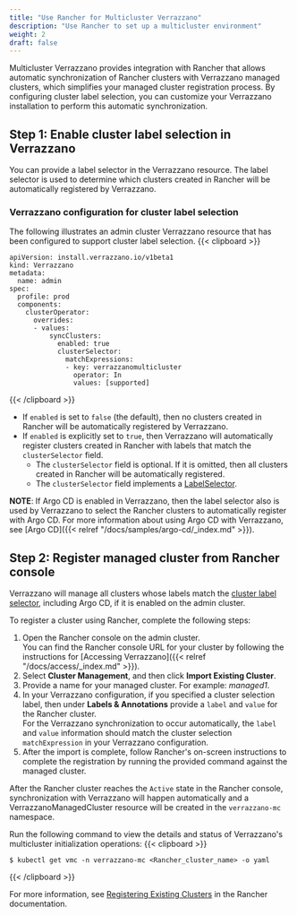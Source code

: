 ```yaml
---
title: "Use Rancher for Multicluster Verrazzano"
description: "Use Rancher to set up a multicluster environment"
weight: 2
draft: false
---
```


Multicluster Verrazzano provides integration with Rancher that allows automatic synchronization of Rancher clusters with Verrazzano managed clusters, which simplifies your managed cluster registration process. By configuring cluster label selection, you can customize your Verrazzano installation to perform this automatic synchronization.

## Step 1: Enable cluster label selection in Verrazzano

You can provide a label selector in the Verrazzano resource. The label selector is used to determine which clusters created in Rancher will be automatically registered by Verrazzano.

### Verrazzano configuration for cluster label selection

The following illustrates an admin cluster Verrazzano resource that has been configured to support cluster label selection.
{{< clipboard >}}
<div class="highlight">

```
apiVersion: install.verrazzano.io/v1beta1
kind: Verrazzano
metadata:
  name: admin
spec:
  profile: prod
  components:
    clusterOperator:
      overrides:
      - values:
          syncClusters:
            enabled: true
            clusterSelector:
              matchExpressions:
              - key: verrazzanomulticluster
                operator: In
                values: [supported]
```

</div>
{{< /clipboard >}}

- If `enabled` is set to `false` (the default), then no clusters created in Rancher will be automatically registered by Verrazzano.
- If `enabled` is explicitly set to `true`, then Verrazzano will automatically register clusters created in Rancher with labels that match the `clusterSelector` field.
  - The `clusterSelector` field is optional. If it is omitted, then all clusters created in Rancher will be automatically registered.
  - The `clusterSelector` field implements a [LabelSelector](https://kubernetes.io/docs/reference/generated/kubernetes-api/{{<kubernetes_api_version>}}/#labelselector-v1-meta).

**NOTE**: If Argo CD is enabled in Verrazzano, then the label selector also is used by Verrazzano to select the Rancher clusters to automatically register with Argo CD. For more information about using Argo CD with Verrazzano, see [Argo CD]({{< relref "/docs/samples/argo-cd/_index.md" >}}).


## Step 2: Register managed cluster from Rancher console

Verrazzano will manage all clusters whose labels match the [cluster label selector](#cluster-label-selection), including Argo CD, if it is enabled on the admin cluster.

To register a cluster using Rancher, complete the following steps:
1. Open the Rancher console on the admin cluster.
<br>You can find the Rancher console URL for your cluster by following the instructions for [Accessing Verrazzano]({{< relref "/docs/access/_index.md" >}}).
2. Select **Cluster Management**, and then click **Import Existing Cluster**.
3. Provide a name for your managed cluster. For example: _managed1_.
4. In your Verrazzano configuration, if you specified a cluster selection label, then under **Labels & Annotations** provide a `label` and `value` for the Rancher cluster.
<br>For the Verrazzano synchronization to occur automatically, the `label` and `value` information should match the cluster selection `matchExpression` in your Verrazzano configuration.
5. After the import is complete, follow Rancher's on-screen instructions to complete the registration by running the provided command against the managed cluster.

After the Rancher cluster reaches the `Active` state in the Rancher console, synchronization with Verrazzano will happen automatically and a VerrazzanoManagedCluster resource will be created in the `verrazzano-mc` namespace.

Run the following command to view the details and status of Verrazzano's multicluster initialization operations:
{{< clipboard >}}
<div class="highlight">

```
$ kubectl get vmc -n verrazzano-mc <Rancher_cluster_name> -o yaml
```

</div>
{{< /clipboard >}}

For more information, see [Registering Existing Clusters](https://ranchermanager.docs.rancher.com/{{<rancher_doc_version>}}/how-to-guides/new-user-guides/kubernetes-clusters-in-rancher-setup/register-existing-clusters) in the Rancher documentation.
